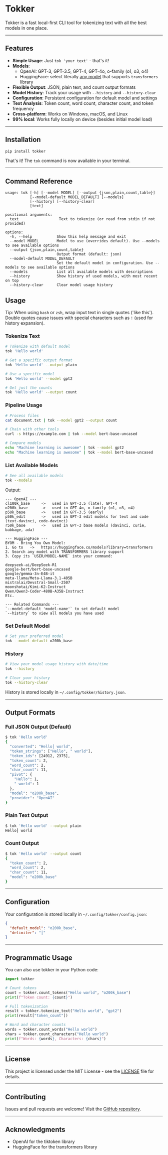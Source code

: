 # Tokker

Tokker is a fast local-first CLI tool for tokenizing text with all the best models in one place.

---

## Features

- **Simple Usage**: Just `tok 'your text'` - that's it!
- **Models**:
  - OpenAI: GPT-3, GPT-3.5, GPT-4, GPT-4o, o-family (o1, o3, o4)
  - HuggingFace: select literally [any model](https://huggingface.co/models?library=transformers) that supports `transformers` library
- **Flexible Output**: JSON, plain text, and count output formats
- **Model History**: Track your usage with `--history` and `--history-clear`
- **Configuration**: Persistent configuration for default model and settings
- **Text Analysis**: Token count, word count, character count, and token frequency
- **Cross-platform**: Works on Windows, macOS, and Linux
- **99% local**: Works fully locally on device (besides initial model load)

---

## Installation

```bash
pip install tokker
```

That's it! The `tok` command is now available in your terminal.

---

## Command Reference

```
usage: tok [-h] [--model MODEL] [--output {json,plain,count,table}]
           [--model-default MODEL_DEFAULT] [--models]
           [--history] [--history-clear]
           [text]

positional arguments:
  text                  Text to tokenize (or read from stdin if not provided)

options:
  -h, --help           Show this help message and exit
  --model MODEL        Model to use (overrides default). Use --models to see available options
  --output {json,plain,count,table}
                       Output format (default: json)
  --model-default MODEL_DEFAULT
                       Set the default model in configuration. Use --models to see available options
  --models             List all available models with descriptions
  --history            Show history of used models, with most recent on top
  --history-clear      Clear model usage history
```

## Usage

Tip: When using `bash` or `zsh`, wrap input text in single quotes ('like this'). Double quotes cause issues with special characters such as `!` (used for history expansion).

### Tokenize Text

```bash
# Tokenize with default model
tok 'Hello world'

# Get a specific output format
tok 'Hello world' --output plain

# Use a specific model
tok 'Hello world' --model gpt2

# Get just the counts
tok 'Hello world' --output count
```

### Pipeline Usage

```bash
# Process files
cat document.txt | tok --model gpt2 --output count

# Chain with other tools
curl -s https://example.com | tok --model bert-base-uncased

# Compare models
echo "Machine learning is awesome" | tok --model gpt2
echo "Machine learning is awesome" | tok --model bert-base-uncased
```

### List Available Models

```bash
# See all available models
tok --models
```

Output:
```
--- OpenAI ---
cl100k_base     ->   used in GPT-3.5 (late), GPT-4
o200k_base      ->   used in GPT-4o, o-family (o1, o3, o4)
p50k_base       ->   used in GPT-3.5 (early)
p50k_edit       ->   used in GPT-3 edit models for text and code (text-davinci, code-davinci)
r50k_base       ->   used in GPT-3 base models (davinci, curie, babbage, ada)

--- HuggingFace ---
BYOM - Bring You Own Model:
1. Go to   ->   https://huggingface.co/models?library=transformers
2. Search any model with TRANSFORMERS library support
3. Copy its `USER/MODEL-NAME` into your command:

deepseek-ai/DeepSeek-R1
google-bert/bert-base-uncased
google/gemma-3n-E4B-it
meta-llama/Meta-Llama-3.1-405B
mistralai/Devstral-Small-2507
moonshotai/Kimi-K2-Instruct
Qwen/Qwen3-Coder-480B-A35B-Instruct
Etc.

--- Related Commands ---
`--model-default 'model-name'` to set default model
`--history` to view all models you have used
```

### Set Default Model

```bash
# Set your preferred model
tok --model-default o200k_base
```

### History

```bash
# View your model usage history with date/time
tok --history

# Clear your history
tok --history-clear
```

History is stored locally in `~/.config/tokker/history.json`.


---

## Output Formats

### Full JSON Output (Default)

```bash
$ tok 'Hello world'
{
  "converted": "Hello⎮ world",
  "token_strings": ["Hello", " world"],
  "token_ids": [24912, 2375],
  "token_count": 2,
  "word_count": 2,
  "char_count": 11,
  "pivot": {
    "Hello": 1,
    " world": 1
  },
  "model": "o200k_base",
  "provider": "OpenAI"
}
```

### Plain Text Output

```bash
$ tok 'Hello world' --output plain
Hello⎮ world
```

### Count Output

```bash
$ tok 'Hello world' --output count
{
  "token_count": 2,
  "word_count": 2,
  "char_count": 11,
  "model": "o200k_base"
}
```

---

## Configuration

Your configuration is stored locally in `~/.config/tokker/config.json`:

```json
{
  "default_model": "o200k_base",
  "delimiter": "⎮"
}
```

---

## Programmatic Usage

You can also use tokker in your Python code:

```python
import tokker

# Count tokens
count = tokker.count_tokens("Hello world", "o200k_base")
print(f"Token count: {count}")

# Full tokenization
result = tokker.tokenize_text("Hello world", "gpt2")
print(result["token_count"])

# Word and character counts
words = tokker.count_words("Hello world")
chars = tokker.count_characters("Hello world")
print(f"Words: {words}, Characters: {chars}")
```

---

## License

This project is licensed under the MIT License - see the [LICENSE](LICENSE) file for details.

---

## Contributing

Issues and pull requests are welcome! Visit the [GitHub repository](https://github.com/igoakulov/tokker).

---

## Acknowledgments

- OpenAI for the tiktoken library
- HuggingFace for the transformers library
